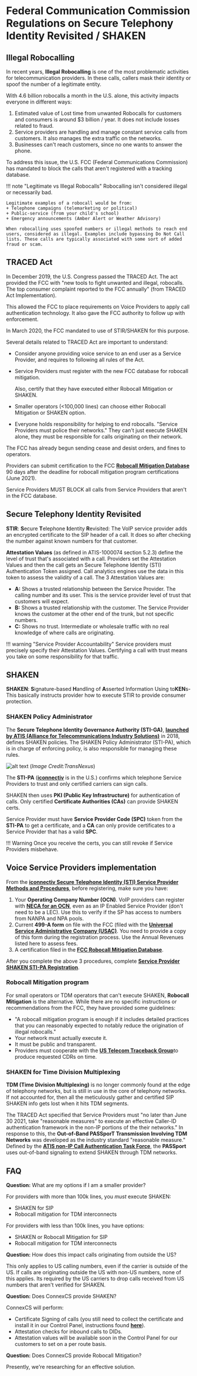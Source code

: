 # Federal Communication Commission Regulations on Secure Telephony Identity Revisited / SHAKEN

## Illegal Robocalling

In recent years, **Illegal Robocalling** is one of the most problematic activities for telecommunication providers. In these calls, callers mask their identity or spoof the number of a legitimate entity.

With 4.6 billion robocalls a month in the U.S. alone, this activity impacts everyone in different ways:

1. Estimated value of Lost time from unwanted Robocalls for customers and consumers is around $3 billion / year. It does not include losses related to fraud.
2. Service providers are handling and manage constant service calls from customers. It also manages the extra traffic on the networks.
3. Businesses can't reach customers, since no one wants to answer the phone.

To address this issue, the U.S. FCC (Federal Communications Commission) has mandated to block the calls that aren't registered with a tracking database.

!!! note "Legitimate vs Illegal Robocalls"
    Robocalling isn't considered illegal or necessarily bad.

    Legitimate examples of a robocall would be from:
    + Telephone campaigns (telemarketing or political)
    + Public-service (from your child's school)
    + Emergency announcements (Amber Alert or Weather Advisory)
    
    When robocalling uses spoofed numbers or illegal methods to reach end users, considered as illegal. Examples include bypassing Do Not Call lists. These calls are typically associated with some sort of added fraud or scam.

## TRACED Act

In December 2019, the U.S. Congress passed the TRACED Act. The act provided the FCC with "new tools to fight unwanted and illegal, robocalls. The top consumer complaint reported to the FCC annually" (from TRACED Act Implementation).

This allowed the FCC to place requirements on Voice Providers to apply call authentication technology. It also gave the FCC authority to follow up with enforcement.

In March 2020, the FCC mandated to use of STIR/SHAKEN for this purpose.

Several details related to TRACED Act are important to understand:

+ Consider anyone providing voice service to an end user as a Service Provider, and requires to following all rules of the Act.

+ Service Providers must register with the new FCC database for robocall mitigation.

    Also, certify that they have executed either Robocall Mitigation or SHAKEN.

+ Smaller operators (<100,000 lines) can choose either Robocall Mitigation or SHAKEN option.

+ Everyone holds responsibility for helping to end robocalls. "Service Providers must police their networks." They can't just execute SHAKEN alone, they must be responsible for calls originating on their network.

The FCC has already begun sending cease and desist orders, and fines to operators.

Providers can submit certification to the FCC [**Robocall Mitigation Database**](https://fccprod.servicenowservices.com/rmd?id=rmd_welcome) 90 days after the deadline for robocall mitigation program certifications (June 2021).

Service Providers MUST BLOCK all calls from Service Providers that aren't in the FCC database.

## Secure Telephony Identity Revisited

**STIR**: **S**ecure **T**elephone **I**dentity **R**evisited: The VoIP service provider adds an encrypted certificate to the SIP header of a call. It does so after checking the number against known numbers for that customer.

**Attestation Values** (as defined in ATIS-1000074 section 5.2.3) define the level of trust that's associated with a call. Providers set the Attestation Values and then the call gets an Secure Telephone Identity (STI) Authentication Token assigned. Call analytics engines use the data in this token to assess the validity of a call. The 3 Attestation Values are:

+ **A:** Shows a trusted relationship between the Service Provider. The calling number and its user. This is the service provider level of trust that customers will expect.
+ **B:** Shows a trusted relationship with the customer. The Service Provider knows the customer at the other end of the trunk, but not specific numbers.
+ **C:** Shows no trust. Intermediate or wholesale traffic with no real knowledge of where calls are originating.

!!! warning "Service Provider Accountability"
    Service providers must precisely specify their Attestation Values. Certifying a call with trust means you take on some responsibility for that traffic.

## SHAKEN

**SHAKEN**: **S**ignature-based **H**andling of **A**sserted Information Using to**KEN**s- This basically instructs provider how to execute STIR to provide consumer protection.

### SHAKEN Policy Administrator

The **Secure Telephone Identity Governance Authority (STI-GA)**, [**launched by ATIS (Alliance for
Telecommunications Industry Solutions)**](https://www.atis.org/press-releases/secure-telephone-identity-governance-authority-launched-in-major-industry-effort-to-combat-unwanted-robocalling/) in 2018, defines SHAKEN policies. The SHAKEN Policy Administrator (STI-PA), which is in charge of enforcing policy, is also responsible for managing these rules.

![alt text][pa]
(*Image Credit:TransNexus*)

The **STI-PA** ([**iconnectiv**](https://iconectiv.com/) is in the U.S.) confirms which telephone Service Providers to trust and only certified carriers can sign calls.

SHAKEN then uses **PKI (Public Key Infrastructure)** for authentication of calls. Only certified **Certificate Authorities (CAs)** can provide SHAKEN certs.

Service Provider must have **Service Provider Code (SPC)** token from the **STI-PA** to get a certificate, and a **CA** can only provide certificates to a Service Provider that has a valid **SPC**.

!!! Warning
    Once you receive the certs, you can still revoke if Service Providers misbehave.

## Voice Service Providers implementation

From the [**iconnectiv Secure Telephone Identity (STI) Service
Provider Methods and Procedures**](https://authenticate.iconectiv.com/sites/microsites/files/2021-01/STI-PA-US-METHODPROCSP-001%20Issue%205%20Rel%201-5%20-%20Onboarding%20Guide%20for%20SP.pdf), before registering, make sure you have:

1. Your **Operating Company Number (OCN)**. VoIP providers can register with [**NECA for an OCN**](https://www.neca.org/business-solutions/company-codes), even as an IP Enabled Service Provider (don't need to be a LEC). Use this to verify if the SP has access to numbers from NANPA and NPA pools.  
2. Current **499-A form** on file with the FCC (filed with the [**Universal Service Administrative Company (USAC)**](https://www.usac.org/service-providers/making-payments/how-to-pay/). You need to provide a copy of this form during the registration process. Use the Annual Revenues listed here to assess fees.
3. A certification filed in the [**FCC Robocall Mitigation Database**](https://fccprod.servicenowservices.com/rmd?id=rmd_welcome).

After you complete the above 3 procedures, complete [**Service Provider SHAKEN STI-PA Registration**](https://authenticate.iconectiv.com/service-provider-authenticate).

### Robocall Mitigation program

For small operators or TDM operators that can't execute SHAKEN, **Robocall Mitigation** is the alternative. While there are no specific instructions or recommendations from the FCC, they have provided some guidelines:

+ "A robocall mitigation program is enough if it includes detailed practices that you can reasonably expected to notably reduce the origination of illegal robocalls."
+ Your network must actually execute it.
+ It must be public and transparent.
+ Providers must cooperate with the [**US Telecom Traceback Group**](https://www.ustelecom.org/the-industry-traceback-group-itg/)to produce requested CDRs on time.

### SHAKEN for Time Division Multiplexing

**TDM (Time Division Multiplexing)** is no longer commonly found at the edge of telephony networks, but is still in use in the core of telephony networks. If not accounted for, then all the meticulously gather and certified SIP SHAKEN info gets lost when it hits TDM segments.

The TRACED Act specified that Service Providers must "no later than June 30 2021, take "reasonable measures" to execute an effective Caller-ID authentication framework in the non-IP portions of the their networks." In response to this, the **Out-of-Band PASSporT Transmission Involving TDM Networks** was developed as the industry standard "reasonable measure." Defined by the [**ATIS non-IP Call Authentication Task Force**](https://www.atis.org/committees-forums/ptsc/non-ip-call-authentication-task-force/), the **PASSport** uses out-of-band signaling to extend SHAKEN through TDM networks.

## FAQ

**Question:** What are my options if I am a smaller provider?

For providers with more than 100k lines, you *must* execute SHAKEN:

+ SHAKEN for SIP
+ Robocall mitigation for TDM interconnects

For providers with less than 100k lines, you have options:

+ SHAKEN or Robocall Mitigation for SIP
+ Robocall mitigation for TDM interconnects

**Question:** How does this impact calls originating from outside the US?

This only applies to US calling numbers, even if the carrier is outside of the US. If calls are originating outside the US with non-US numbers, none of this applies. Its required by the US carriers to drop calls received from US numbers that aren't verified for SHAKEN.

**Question:** Does ConnexCS provide SHAKEN?

ConnexCS will perform:

+ Certificate Signing of calls (you still need to collect the certificate and install it in our Control Panel, instructions found [**here**](/setup/information/stir-shaken/)).
+ Attestation checks for inbound calls to DIDs.
+ Attestation values will be available soon in the Control Panel for our customers to set on a per route basis.

**Question:** Does ConnexCS provide Robocall Mitigation?

Presently, we're researching for an effective solution.

[pa]: /misc/img/trust-triangle.png "Trust Triangle"
